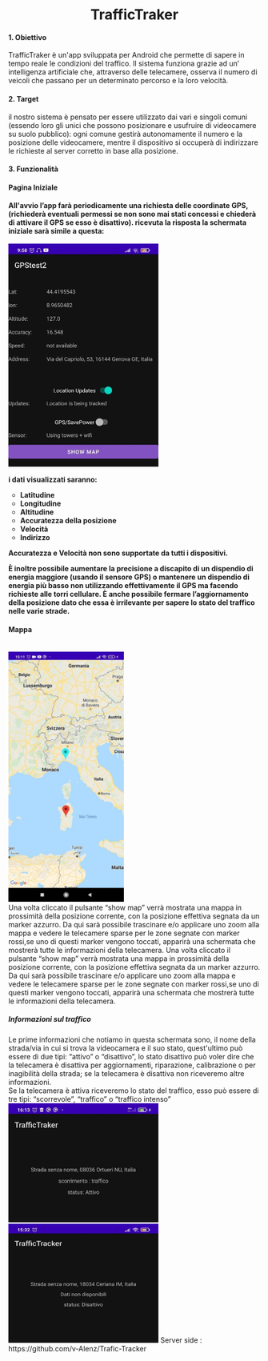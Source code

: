 <h1 style="text-align: center;">TrafficTraker</h1>

 <h4> 1. Obiettivo </h4>
TrafficTraker è un'app sviluppata per Android che permette di sapere in tempo reale le condizioni del traffico. Il sistema funziona grazie ad un’ intelligenza artificiale che, attraverso delle telecamere, osserva il numero di veicoli che passano per un determinato percorso e la loro velocità.

<h4> 2. Target </h4>
il nostro sistema è pensato per essere utilizzato dai vari e singoli comuni (essendo loro gli unici che possono posizionare e usufruire di videocamere su suolo pubblico): ogni comune gestirà autonomamente il numero e la posizione delle videocamere, mentre il dispositivo si occuperà di indirizzare le richieste al server corretto in base alla posizione.
<h4> 3. Funzionalità </h4>
   <h4>Pagina Iniziale <h4>
All'avvio l’app farà periodicamente una richiesta delle coordinate GPS, (richiederà eventuali permessi se non sono mai stati concessi e chiederà di attivare il GPS se esso è disattivo).
ricevuta la risposta la schermata iniziale sarà simile a questa:<br><br>
<img src="img/MainActivity.jpg" width='300'; height='446'>

 i dati visualizzati saranno: 
<ul style="list-style-type:circle">
  <li>Latitudine</li>
  <li>Longitudine</li>
  <li>Altitudine</li>
  <li>Accuratezza della posizione</li>
  <li>Velocità</li>
  <li>Indirizzo</li>
</ul>

Accuratezza e Velocità non sono supportate da tutti i dispositivi.

È inoltre possibile aumentare la precisione a discapito di un dispendio di energia maggiore (usando il sensore GPS)
o mantenere un dispendio di energia più basso non utilizzando effettivamente il GPS ma facendo richieste alle torri cellulare.
È anche possibile fermare l’aggiornamento della posizione dato che essa è irrilevante per sapere lo stato del traffico nelle varie strade.
  <h4>Mappa</h4><br>
    <img src="img/MapsActivity.jpg" width='231'; height='500'>
<br>Una volta cliccato il pulsante “show map” verrà mostrata una mappa in prossimità della posizione corrente, con la posizione effettiva segnata da un marker azzurro.
Da qui sarà possibile trascinare e/o applicare uno zoom alla mappa e vedere le telecamere sparse per le zone segnate con marker rossi,se uno di questi marker vengono toccati, apparirà una schermata che mostrerà tutte le informazioni della telecamera.
Una volta cliccato il pulsante “show map” verrà mostrata una mappa in prossimità della posizione corrente, con la posizione effettiva segnata da un marker azzurro.
Da qui sarà possibile trascinare e/o applicare uno zoom alla mappa e vedere le telecamere sparse per le zone segnate con marker rossi,se uno di questi marker vengono toccati, apparirà una schermata che mostrerà tutte le informazioni della telecamera.
 <h5>Informazioni sul traffico </h5>
Le prime informazioni che notiamo in questa schermata sono, il nome della strada/via in cui si trova la videocamera e il suo stato, quest'ultimo può essere di due tipi: “attivo” o “disattivo”, lo stato disattivo può voler dire che la telecamera è disattiva per aggiornamenti, riparazione, calibrazione o per inagibilità della strada; se la telecamera è disattiva non riceveremo altre informazioni.<br>
Se la telecamera è attiva riceveremo lo stato del traffico, esso può essere di tre tipi:
“scorrevole”, “traffico” o “traffico intenso” <br>
<img src="img/camera1.jpg" width='300'; height='238'>
<img src="img/camera2.jpg" width='300'; height='238'>
Server side : https://github.com/v-Alenz/Trafic-Tracker

